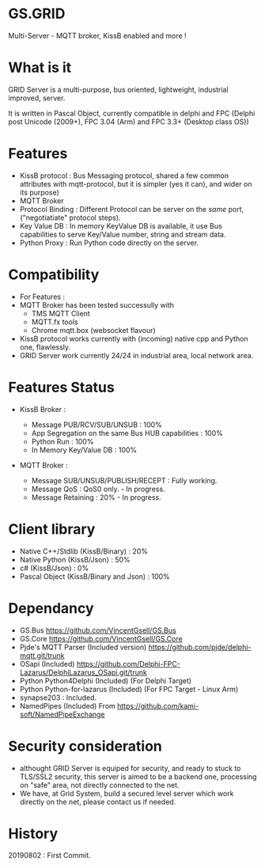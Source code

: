 # GS.GRID
 Multi-Server  - MQTT broker, KissB enabled and more !

# What is it

GRID Server is a multi-purpose, bus oriented, lightweight, industrial improved, server. 

It is written in Pascal Object, currently compatible in delphi and FPC (Delphi post Unicode (2009+), FPC 3.04 (Arm) and FPC 3.3+ (Desktop class OS)) 

# Features

- KissB protocol : Bus Messaging protocol, shared a few common attributes with mqtt-protocol, but it is simpler (yes it can), and wider on its purpose)
- MQTT Broker
- Protocol Binding : Different Protocol can be server on the *same* port, ("negotiatiate" protocol steps).
- Key Value DB : In memory KeyValue DB is available, it use Bus capabilities to serve Key/Value number, string and stream data.
- Python Proxy : Run Python code directly on the server.

# Compatibility 

- For Features : 
- MQTT Broker has been tested successully with
  - TMS MQTT Client
  - MQTT.fx tools
  - Chrome mqtt.box (websocket flavour)
 - KissB protocol works currently with (incoming) native cpp and Python one, flawlessly.
 - GRID Server work currently 24/24 in industrial area, local network area.
 
 # Features Status
 
 - KissB Broker : 
   - Message PUB/RCV/SUB/UNSUB : 100%
   - App Segregation on the same Bus HUB capabilities : 100%
   - Python Run : 100%
   - In Memory Key/Value DB : 100%
   
  - MQTT Broker : 
    - Message SUB/UNSUB/PUBLISH/RECEPT : Fully working.
    - Message QoS : QoS0 only. - In progress.
    - Message Retaining : 20% - In progress.
 
# Client library

- Native C++/Stdlib (KissB/Binary) : 20%
- Native Python (KissB/Json) : 50%
- c# (KissB/Json) : 0%
- Pascal Object (KissB/Binary and Json) : 100%

# Dependancy

- GS.Bus https://github.com/VincentGsell/GS.Bus
- GS.Core https://github.com/VincentGsell/GS.Core
- Pjde's MQTT Parser (Included version) https://github.com/pjde/delphi-mqtt.git/trunk
- OSapi (Included) https://github.com/Delphi-FPC-Lazarus/DelphiLazarus_OSapi.git/trunk
- Python Python4Delphi (Included) (For Delphi Target)
- Python Python-for-lazarus (Included) (For FPC Target - Linux Arm)
- synapse203 : Included.
- NamedPipes (Included) From https://github.com/kami-soft/NamedPipeExchange

# Security consideration
 
 - althought GRID Server is equiped for security, and ready to stuck to TLS/SSL2 security, this server is aimed to be a backend one, processing on "safe" area, not directly connected to the net. 
 - We have, at Grid System, build a secured level server which work directly on the net, please contact us if needed. 
 
# History

20190802 : First Commit.

